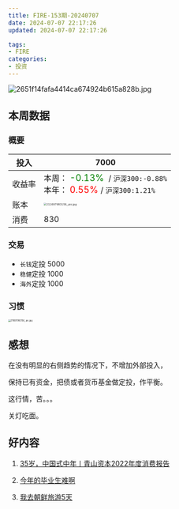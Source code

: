 ```yaml
---
title: FIRE-153期-20240707
date: 2024-07-07 22:17:26
updated: 2024-07-07 22:17:26

tags:
- FIRE
categories:
- 投资
---
```


![2651f14fafa4414ca674924b615a828b.jpg](https://s2.loli.net/2024/07/10/8wkNM1ToORxBaXg.jpg)

## 本周数据

### 概要

| 投入   | 7000                                                     |
| ------ | ------------------------------------------------------------ |
| 收益率 | 本周：<font color="green" size=4> -0.13% </font> / `沪深300:-0.88%`    <br />本年：<font color="red" size=4> 0.55% </font>/ `沪深300:1.21%` |
| 账本   | <img src="https://s2.loli.net/2024/07/07/wEmBU8G6KbpPylt.jpg" alt="211697983156_.pic.jpg" style="zoom:33%;" /> |
| 消费   | 830                                             |

### 交易

* `长钱`定投 5000
* `稳健`定投 1000
* `海外`定投 1000  

### 习惯
<img src="https://s2.loli.net/2024/07/10/JixlaetrIubnOE7.jpg" alt="211697983156_.pic.jpg" style="zoom:30%;" />

## 感想

在没有明显的右侧趋势的情况下，不增加外部投入，

保持已有资金，把债或者货币基金做定投，作平衡。

这行情，苦。。。

关灯吃面。

## 好内容

1. [35岁，中国式中年丨青山资本2022年度消费报告](https://mp.weixin.qq.com/s/aEREAsDntrOeDMiie5vE4A)

2. [今年的毕业生难啊](https://mp.weixin.qq.com/s/vvQxf1D2_WdYpjnfr0VPkQ)

3. [我去朝鲜旅游5天](https://mp.weixin.qq.com/s/F5oM4yWJC1mdRhRr_JrqzQ)
